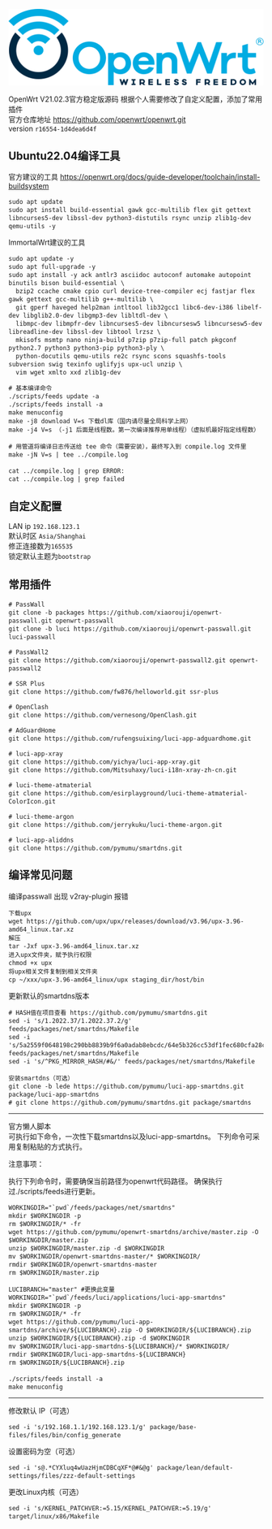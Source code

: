 ![OpenWrt logo](include/logo.png)

OpenWrt V21.02.3官方稳定版源码  根据个人需要修改了自定义配置，添加了常用插件  
官方仓库地址 https://github.com/openwrt/openwrt.git  
version `r16554-1d4dea6d4f`

## Ubuntu22.04编译工具
官方建议的工具
https://openwrt.org/docs/guide-developer/toolchain/install-buildsystem
```
sudo apt update
sudo apt install build-essential gawk gcc-multilib flex git gettext libncurses5-dev libssl-dev python3-distutils rsync unzip zlib1g-dev qemu-utils -y
```
ImmortalWrt建议的工具
```
sudo apt update -y
sudo apt full-upgrade -y
sudo apt install -y ack antlr3 asciidoc autoconf automake autopoint binutils bison build-essential \
  bzip2 ccache cmake cpio curl device-tree-compiler ecj fastjar flex gawk gettext gcc-multilib g++-multilib \
  git gperf haveged help2man intltool lib32gcc1 libc6-dev-i386 libelf-dev libglib2.0-dev libgmp3-dev libltdl-dev \
  libmpc-dev libmpfr-dev libncurses5-dev libncursesw5 libncursesw5-dev libreadline-dev libssl-dev libtool lrzsz \
  mkisofs msmtp nano ninja-build p7zip p7zip-full patch pkgconf python2.7 python3 python3-pip python3-ply \
  python-docutils qemu-utils re2c rsync scons squashfs-tools subversion swig texinfo uglifyjs upx-ucl unzip \
  vim wget xmlto xxd zlib1g-dev
```
```
# 基本编译命令
./scripts/feeds update -a
./scripts/feeds install -a
make menuconfig
make -j8 download V=s 下载dl库（国内请尽量全局科学上网）
make -j4 V=s （-j1 后面是线程数。第一次编译推荐用单线程）（虚拟机最好指定线程数）

# 用管道将编译日志传送给 tee 命令（需要安装），最终写入到 compile.log 文件里
make -jN V=s | tee ../compile.log

cat ../compile.log | grep ERROR:
cat ../compile.log | grep failed
```


## 自定义配置
LAN ip `192.168.123.1`  
默认时区 `Asia/Shanghai`  
修正连接数为`165535`  
锁定默认主题为`bootstrap`  

## 常用插件
```
# PassWall  
git clone -b packages https://github.com/xiaorouji/openwrt-passwall.git openwrt-passwall
git clone -b luci https://github.com/xiaorouji/openwrt-passwall.git luci-passwall
```
```
# PassWall2
git clone https://github.com/xiaorouji/openwrt-passwall2.git openwrt-passwall2
```
```
# SSR Plus
git clone https://github.com/fw876/helloworld.git ssr-plus
```
```
# OpenClash
git clone https://github.com/vernesong/OpenClash.git
```
```
# AdGuardHome
git clone https://github.com/rufengsuixing/luci-app-adguardhome.git
```
```
# luci-app-xray
git clone https://github.com/yichya/luci-app-xray.git
git clone https://github.com/Mitsuhaxy/luci-i18n-xray-zh-cn.git
```
```
# luci-theme-atmaterial
git clone https://github.com/esirplayground/luci-theme-atmaterial-ColorIcon.git
```
```
# luci-theme-argon
git clone https://github.com/jerrykuku/luci-theme-argon.git
```
```
# luci-app-aliddns
git clone https://github.com/pymumu/smartdns.git
```

## 编译常见问题
编译passwall 出现 v2ray-plugin 报错  
```
下载upx
wget https://github.com/upx/upx/releases/download/v3.96/upx-3.96-amd64_linux.tar.xz
解压
tar -Jxf upx-3.96-amd64_linux.tar.xz
进入upx文件夹，赋予执行权限
chmod +x upx
将upx相关文件复制到相关文件夹
cp ~/xxx/upx-3.96-amd64_linux/upx staging_dir/host/bin
```
更新默认的smartdns版本
```
# HASH值在项目查看 https://github.com/pymumu/smartdns.git
sed -i 's/1.2022.37/1.2022.37.2/g' feeds/packages/net/smartdns/Makefile
sed -i 's/5a2559f0648198c290bb8839b9f6a0adab8ebcdc/64e5b326cc53df1fec680cfa28ceec5d8a36fcbc/g' feeds/packages/net/smartdns/Makefile
sed -i 's/^PKG_MIRROR_HASH/#&/' feeds/packages/net/smartdns/Makefile

安装smartdns（可选）
git clone -b lede https://github.com/pymumu/luci-app-smartdns.git package/luci-app-smartdns
# git clone https://github.com/pymumu/smartdns.git package/smartdns
```
---
官方懒人脚本  
可执行如下命令，一次性下载smartdns以及luci-app-smartdns。
下列命令可采用复制粘贴的方式执行。

注意事项：

执行下列命令时，需要确保当前路径为openwrt代码路径。
确保执行过./scripts/feeds进行更新。

```
WORKINGDIR="`pwd`/feeds/packages/net/smartdns"
mkdir $WORKINGDIR -p
rm $WORKINGDIR/* -fr
wget https://github.com/pymumu/openwrt-smartdns/archive/master.zip -O $WORKINGDIR/master.zip
unzip $WORKINGDIR/master.zip -d $WORKINGDIR
mv $WORKINGDIR/openwrt-smartdns-master/* $WORKINGDIR/
rmdir $WORKINGDIR/openwrt-smartdns-master
rm $WORKINGDIR/master.zip

LUCIBRANCH="master" #更换此变量
WORKINGDIR="`pwd`/feeds/luci/applications/luci-app-smartdns"
mkdir $WORKINGDIR -p
rm $WORKINGDIR/* -fr
wget https://github.com/pymumu/luci-app-smartdns/archive/${LUCIBRANCH}.zip -O $WORKINGDIR/${LUCIBRANCH}.zip
unzip $WORKINGDIR/${LUCIBRANCH}.zip -d $WORKINGDIR
mv $WORKINGDIR/luci-app-smartdns-${LUCIBRANCH}/* $WORKINGDIR/
rmdir $WORKINGDIR/luci-app-smartdns-${LUCIBRANCH}
rm $WORKINGDIR/${LUCIBRANCH}.zip

./scripts/feeds install -a
make menuconfig
```
---
修改默认 IP（可选）
```
sed -i 's/192.168.1.1/192.168.123.1/g' package/base-files/files/bin/config_generate
```
设置密码为空（可选）
```
sed -i 's@.*CYXluq4wUazHjmCDBCqXF*@#&@g' package/lean/default-settings/files/zzz-default-settings
```
更改Linux内核（可选）
```
sed -i 's/KERNEL_PATCHVER:=5.15/KERNEL_PATCHVER:=5.19/g' target/linux/x86/Makefile
```
